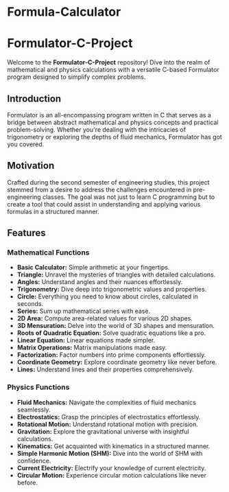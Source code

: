 # Formula-Calculator

# Formulator-C-Project

Welcome to the **Formulator-C-Project** repository! Dive into the realm of mathematical and physics calculations with a versatile C-based Formulator program designed to simplify complex problems.

## Introduction

Formulator is an all-encompassing program written in C that serves as a bridge between abstract mathematical and physics concepts and practical problem-solving. Whether you're dealing with the intricacies of trigonometry or exploring the depths of fluid mechanics, Formulator has got you covered.

## Motivation

Crafted during the second semester of engineering studies, this project stemmed from a desire to address the challenges encountered in pre-engineering classes. The goal was not just to learn C programming but to create a tool that could assist in understanding and applying various formulas in a structured manner.

## Features

### Mathematical Functions

- **Basic Calculator:** Simple arithmetic at your fingertips.
- **Triangle:** Unravel the mysteries of triangles with detailed calculations.
- **Angles:** Understand angles and their nuances effortlessly.
- **Trigonometry:** Dive deep into trigonometric values and properties.
- **Circle:** Everything you need to know about circles, calculated in seconds.
- **Series:** Sum up mathematical series with ease.
- **2D Area:** Compute area-related values for various 2D shapes.
- **3D Mensuration:** Delve into the world of 3D shapes and mensuration.
- **Roots of Quadratic Equation:** Solve quadratic equations like a pro.
- **Linear Equation:** Linear equations made simpler.
- **Matrix Operations:** Matrix manipulations made easy.
- **Factorization:** Factor numbers into prime components effortlessly.
- **Coordinate Geometry:** Explore coordinate geometry like never before.
- **Lines:** Understand lines and their properties comprehensively.

### Physics Functions

- **Fluid Mechanics:** Navigate the complexities of fluid mechanics seamlessly.
- **Electrostatics:** Grasp the principles of electrostatics effortlessly.
- **Rotational Motion:** Understand rotational motion with precision.
- **Gravitation:** Explore the gravitational universe with insightful calculations.
- **Kinematics:** Get acquainted with kinematics in a structured manner.
- **Simple Harmonic Motion (SHM):** Dive into the world of SHM with confidence.
- **Current Electricity:** Electrify your knowledge of current electricity.
- **Circular Motion:** Experience circular motion calculations like never before.
